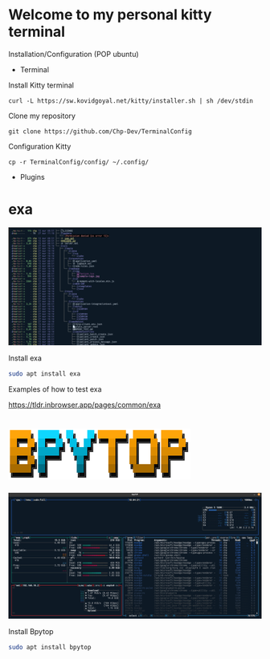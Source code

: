 # Welcome to my personal kitty terminal


Installation/Configuration (POP ubuntu)

* <p> Terminal </p>

Install Kitty terminal
```shell
curl -L https://sw.kovidgoyal.net/kitty/installer.sh | sh /dev/stdin
```
Clone my repository
```shell
git clone https://github.com/Chp-Dev/TerminalConfig
```
Configuration Kitty
```shell
cp -r TerminalConfig/config/ ~/.config/
```

* <p> Plugins </p>


# exa

![Preview1](./screenshots/xample.png)

Install exa
```bash
sudo apt install exa
```
Examples of how to test exa

https://tldr.inbrowser.app/pages/common/exa


# ![bpytop](https://github.com/aristocratos/bpytop/raw/master/Imgs/logo.png)

![Preview2](./screenshots/xample2.png)

Install Bpytop
```bash
sudo apt install bpytop
```

